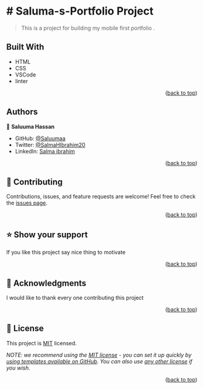 <a name="readme-top"></a>
# # Saluma-s-Portfolio Project

> This is a project for building my mobile first portfolio .

## Built With

- HTML
-  CSS
- VSCode
- linter
<p align="right">(<a href="#readme-top">back to top</a>)</p>

## Authors <a name="authors"></a>
👤 **Saluuma Hassan**

- GitHub: [@Saluumaa](https://github.com/saluumaa)
- Twitter: [@SalmaHIbrahim20](https://twitter.com/SalmaHIbrahim20)
- LinkedIn: [Salma ibrahim](https://www.linkedin.com/in/salma-ibrahim-78bb5a14a/)
<p align="right">(<a href="#readme-top">back to top</a>)</p>

## 🤝 Contributing <a name="contributing"></a>

Contributions, issues, and feature requests are welcome!
Feel free to check the [issues page](../../issues/).
<p align="right">(<a href="#readme-top">back to top</a>)</p>


## ⭐️ Show your support <a name="support"></a>

If you like this project say nice thing to motivate
<p align="right">(<a href="#readme-top">back to top</a>)</p>




## 🙏 Acknowledgments <a name="acknowledgements"></a>

I would like to thank every one contributing this project
<p align="right">(<a href="#readme-top">back to top</a>)</p>


## 📝 License <a name="license"></a>

This project is [MIT](./LICENSE) licensed.

_NOTE: we recommend using the [MIT license](https://choosealicense.com/licenses/mit/) - you can set it up quickly by [using templates available on GitHub](https://docs.github.com/en/communities/setting-up-your-project-for-healthy-contributions/adding-a-license-to-a-repository). You can also use [any other license](https://choosealicense.com/licenses/) if you wish._
<p align="right">(<a href="#readme-top">back to top</a>)</p>
</div>
